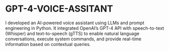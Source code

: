 # GPT-4-VOICE-ASSITANT
I developed an AI-powered voice assistant using LLMs and prompt engineering in Python. It integrated OpenAI’s GPT-4 API with speech-to-text (Whisper) and text-to-speech (gTTS) to enable natural language conversations, execute system commands, and provide real-time information based on contextual queries.
